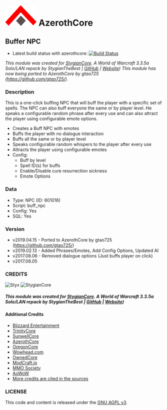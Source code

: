 # ![logo](https://raw.githubusercontent.com/azerothcore/azerothcore.github.io/master/images/logo-github.png) AzerothCore
## Buffer NPC
- Latest build status with azerothcore: [![Build Status](https://github.com/azerothcore/mod-npc-buffer/workflows/core-build/badge.svg?branch=master&event=push)](https://github.com/azerothcore/mod-npc-buffer)

_This module was created for [StygianCore](https://rebrand.ly/stygiancoreproject). A World of Warcraft 3.3.5a Solo/LAN repack by StygianTheBest | [GitHub](https://rebrand.ly/stygiangithub) | [Website](https://rebrand.ly/stygianthebest))_
_This module has now being ported to AzerothCore by gtao725 (https://github.com/gtao725/)._

### Description

This is a one-click buffing NPC that will buff the player with a specific set of spells. The NPC can also buff
everyone the same or by player level. He speaks a configurable random phrase after every use and can also attract
the player using configurable emote options.

- Creates a Buff NPC with emotes
- Buffs the player with no dialogue interaction
- Buffs all the same or by player level
- Speaks configurable random whispers to the player after every use
- Attracts the player using configurable emotes
- Config:
    - Buff by level
    - Spell ID(s) for buffs
    - Enable/Disable cure resurrection sickness
    - Emote Options

### Data

- Type: NPC (ID: 601016)
- Script: buff_npc
- Config: Yes
- SQL: Yes

### Version

- v2019.04.15 - Ported to AzerothCore by gtao725 (https://github.com/gtao725/)
- v2019.02.13 - Added Phrases/Emotes, Add Config Options, Updated AI
- v2017.08.06 - Removed dialogue options (Just buffs player on click)
- v2017.08.05

### CREDITS

![Styx](https://stygianthebest.github.io/assets/img/avatar/avatar-128.jpg "Styx")
![StygianCore](https://stygianthebest.github.io/assets/img/projects/stygiancore/StygianCore.png "StygianCore")

##### This module was created for [StygianCore](https://rebrand.ly/stygiancoreproject). A World of Warcraft 3.3.5a Solo/LAN repack by StygianTheBest | [GitHub](https://rebrand.ly/stygiangithub) | [Website](https://rebrand.ly/stygianthebest))

#### Additional Credits

- [Blizzard Entertainment](http://blizzard.com)
- [TrinityCore](https://github.com/TrinityCore/TrinityCore/blob/3.3.5/THANKS)
- [SunwellCore](http://www.azerothcore.org/pages/sunwell.pl/)
- [AzerothCore](https://github.com/AzerothCore/azerothcore-wotlk/graphs/contributors)
- [OregonCore](https://wiki.oregon-core.net/)
- [Wowhead.com](http://wowhead.com)
- [OwnedCore](http://ownedcore.com/)
- [ModCraft.io](http://modcraft.io/)
- [MMO Society](https://www.mmo-society.com/)
- [AoWoW](https://wotlk.evowow.com/)
- [More credits are cited in the sources](https://github.com/StygianTheBest)

### LICENSE

This code and content is released under the [GNU AGPL v3](https://github.com/azerothcore/azerothcore-wotlk/blob/master/LICENSE-AGPL3).
